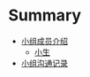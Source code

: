 # Summary

* [小组成员介绍](gitbook/self-introduction/about.md)
    * [小生](gitbook/self-introduciton/xiaosheng.md)
* [小组沟通记录](gitbook/regular-meeting.md)